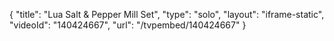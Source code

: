 {
    "title": "Lua Salt & Pepper Mill Set",
    "type": "solo",
    "layout": "iframe-static",
    "videoId": "140424667",
    "url": "\/tvpembed\/140424667"
}